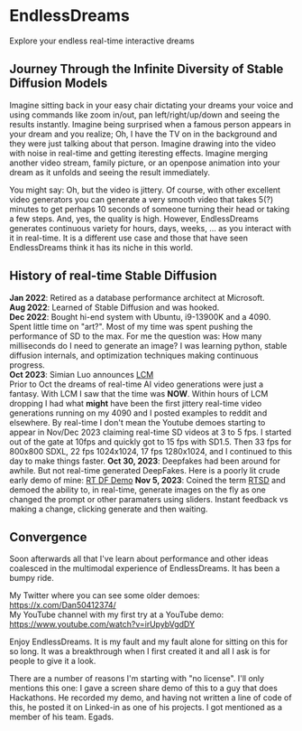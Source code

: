 # EndlessDreams
Explore your endless real-time interactive dreams

## Journey Through the Infinite Diversity of Stable Diffusion Models
Imagine sitting back in your easy chair dictating your dreams your voice and using commands like zoom in/out, pan left/right/up/down and seeing the results instantly. Imagine being surprised when a famous person appears in your dream and you realize; Oh, I have the TV on in the background and they were just talking about that person. Imagine drawing into the video with noise in real-time and getting iteresting effects. Imagine merging another video stream, family picture, or an openpose animation into your dream as it unfolds and seeing the result immediately.

You might say: Oh, but the video is jittery. Of course, with other excellent video generators you can generate a very smooth video that takes 5(?) minutes to get perhaps 10 seconds of someone turning their head or taking a few steps. And, yes, the quality is high. However, EndlessDreams generates continuous variety for hours, days, weeks, ... as you interact with it in real-time. It is a different use case and those that have seen EndlessDreams think it has its niche in this world.

## History of real-time Stable Diffusion
**Jan 2022**: Retired as a database performance architect at Microsoft.  
**Aug 2022**: Learned of Stable Diffusion and was hooked.  
**Dec 2022**: Bought hi-end system with Ubuntu, i9-13900K and a 4090.  
Spent little time on "art?". Most of my time was spent pushing the performance of SD to the max. For me the question was: How many milliseconds do I need to generate an image? I was learning python, stable diffusion internals, and optimization techniques making continuous progress.  
**Oct 2023**: Simian Luo announces [LCM](https://github.com/luosiallen/latent-consistency-model)  
Prior to Oct the dreams of real-time AI video generations were just a fantasy. With LCM I saw that the time was **NOW**. Within hours of LCM dropping I had what **might** have been the first jittery real-time video generations running on my 4090 and I posted examples to reddit and elsewhere. By real-time I don't mean the Youtube demoes starting to appear in Nov/Dec 2023 claiming real-time SD videos at 3 to 5 fps. I started out of the gate at 10fps and quickly got to 15 fps with SD1.5. Then 33 fps for 800x800 SDXL, 22 fps 1024x1024, 17 fps 1280x1024, and I continued to this day to make things faster.
**Oct 30, 2023**: Deepfakes had been around for awhile. But not real-time generated DeepFakes. Here is a poorly lit crude early demo of mine: [RT DF Demo](https://www.reddit.com/r/StableDiffusion/comments/17kekea/demo_of_realtime15fps_camera_capture_plus_sd/)
**Nov 5, 2023**: Coined the term [RTSD](https://www.reddit.com/r/StableDiffusion/comments/17ovxqq/rtsd_real_time_stable_diffusion_powered_by_lcm/) and demoed the ability to, in real-time, generate images on the fly as one changed the prompt or other paramaters using sliders. Instant feedback vs making a change, clicking generate and then waiting.

## Convergence
Soon afterwards all that I've learn about performance and other ideas coalesced in the multimodal experience of EndlessDreams. It has been a bumpy ride.

My Twitter where you can see some older demoes:  https://x.com/Dan50412374/  
My YouTube channel with my first try at a YouTube demo: https://www.youtube.com/watch?v=irUpybVgdDY  

Enjoy EndlessDreams. It is my fault and my fault alone for sitting on this for so long. It was a breakthrough when I first created it and all I ask is for people to give it a look.

There are a number of reasons I'm starting with "no license". I'll only mentions this one: I gave a screen share demo of this to a guy that does Hackathons. He recorded my demo, and having not written a line of code of this, he posted it on Linked-in as one of his projects. I got mentioned as a member of his team. Egads.  
